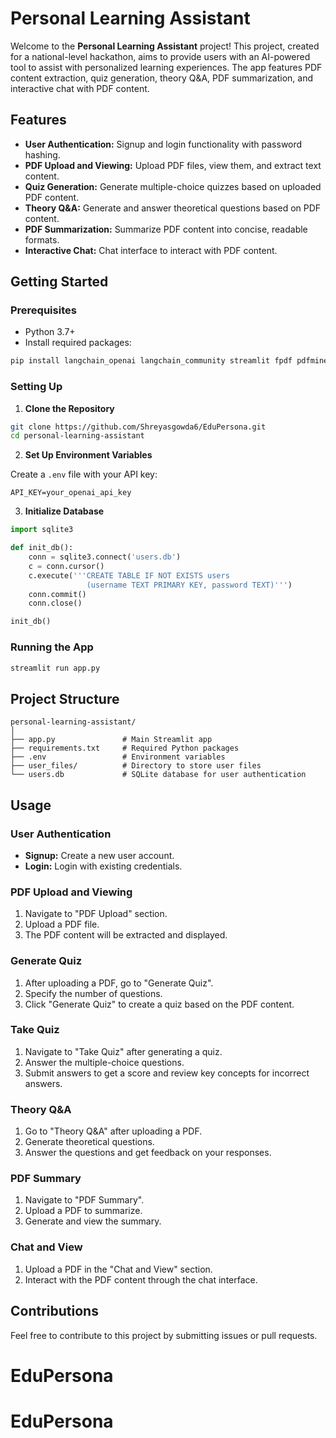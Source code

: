 # Personal Learning Assistant

Welcome to the **Personal Learning Assistant** project! This project, created for a national-level hackathon, aims to provide users with an AI-powered tool to assist with personalized learning experiences. The app features PDF content extraction, quiz generation, theory Q&A, PDF summarization, and interactive chat with PDF content.

## Features

- **User Authentication:** Signup and login functionality with password hashing.
- **PDF Upload and Viewing:** Upload PDF files, view them, and extract text content.
- **Quiz Generation:** Generate multiple-choice quizzes based on uploaded PDF content.
- **Theory Q&A:** Generate and answer theoretical questions based on PDF content.
- **PDF Summarization:** Summarize PDF content into concise, readable formats.
- **Interactive Chat:** Chat interface to interact with PDF content.

## Getting Started

### Prerequisites

- Python 3.7+
- Install required packages:

```bash
pip install langchain_openai langchain_community streamlit fpdf pdfminer.six streamlit_pdf_viewer sqlite3 werkzeug google-cloud texttospeech google-auth google-auth-oauthlib google-auth-httplib2
```

### Setting Up

1. **Clone the Repository**

```bash
git clone https://github.com/Shreyasgowda6/EduPersona.git
cd personal-learning-assistant
```

2. **Set Up Environment Variables**

Create a `.env` file with your API key:

```env
API_KEY=your_openai_api_key
```

3. **Initialize Database**

```python
import sqlite3

def init_db():
    conn = sqlite3.connect('users.db')
    c = conn.cursor()
    c.execute('''CREATE TABLE IF NOT EXISTS users
                 (username TEXT PRIMARY KEY, password TEXT)''')
    conn.commit()
    conn.close()

init_db()
```

### Running the App

```bash
streamlit run app.py
```

## Project Structure

```
personal-learning-assistant/
│
├── app.py               # Main Streamlit app
├── requirements.txt     # Required Python packages
├── .env                 # Environment variables
├── user_files/          # Directory to store user files
└── users.db             # SQLite database for user authentication
```

## Usage

### User Authentication

- **Signup:** Create a new user account.
- **Login:** Login with existing credentials.

### PDF Upload and Viewing

1. Navigate to "PDF Upload" section.
2. Upload a PDF file.
3. The PDF content will be extracted and displayed.

### Generate Quiz

1. After uploading a PDF, go to "Generate Quiz".
2. Specify the number of questions.
3. Click "Generate Quiz" to create a quiz based on the PDF content.

### Take Quiz

1. Navigate to "Take Quiz" after generating a quiz.
2. Answer the multiple-choice questions.
3. Submit answers to get a score and review key concepts for incorrect answers.

### Theory Q&A

1. Go to "Theory Q&A" after uploading a PDF.
2. Generate theoretical questions.
3. Answer the questions and get feedback on your responses.

### PDF Summary

1. Navigate to "PDF Summary".
2. Upload a PDF to summarize.
3. Generate and view the summary.

### Chat and View

1. Upload a PDF in the "Chat and View" section.
2. Interact with the PDF content through the chat interface.

## Contributions

Feel free to contribute to this project by submitting issues or pull requests. 

# EduPersona
# EduPersona
